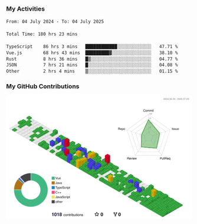 ### My Activities

<!--START_SECTION:waka-->

```txt
From: 04 July 2024 - To: 04 July 2025

Total Time: 180 hrs 23 mins

TypeScript    86 hrs 3 mins   ████████████░░░░░░░░░░░░░   47.71 %
Vue.js        68 hrs 43 mins  █████████▓░░░░░░░░░░░░░░░   38.10 %
Rust          8 hrs 36 mins   █▒░░░░░░░░░░░░░░░░░░░░░░░   04.77 %
JSON          7 hrs 21 mins   █░░░░░░░░░░░░░░░░░░░░░░░░   04.08 %
Other         2 hrs 4 mins    ▒░░░░░░░░░░░░░░░░░░░░░░░░   01.15 %
```

<!--END_SECTION:waka-->

### My GitHub Contributions

![](./profile-3d-contrib/profile-gitblock.svg)
